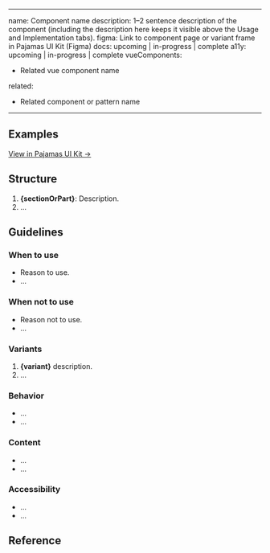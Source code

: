 <!--
  GENERAL NOTES:
  - Use simple language and be concise.
  - Use singular instead of plural when referencing a component.
  - Use singular instead of plural when referencing a user.
  - Remove all comments and extra space from a new document after content is added.
  - Static visuals can be added to support a concept, but try to keep them
    as simplified as possible. Examples can be viewed in Figma at
    https://www.figma.com/file/2XRq1MnIG69iti76Mh9HpJ/Pajamas-visual-examples?node-id=39%3A0.
  - If content isn't available for a required section, add a todo for
    future completion.
-->
---
name: Component name
description: 1–2 sentence description of the component (including the description here keeps it visible above the Usage and Implementation tabs).
figma: Link to component page or variant frame in Pajamas UI Kit (Figma)
docs: upcoming | in-progress | complete
a11y: upcoming | in-progress | complete
vueComponents:
  - Related vue component name
<!--
  `vueComponents` is used to pull the component from Storybook in order to generate the Implementation tab. Removing this will remove the Implementation tab for the component. List in alphabetical order.

  EXAMPLE:
  vueComponents:
    - GlAlert
-->
related:
  - Related component or pattern name
<!--
  RELATED PATTERNS generates a list of links under a "Related" heading at the bottom of the rendered page. A related pattern should be similar in usage/type of pattern, or if the component is also part of another component. For example, a tooltip and a popover are similar constructs used for different purposes, or a button is its own component, but also present in a modal. Remove this section if there are no related patterns. List in order of most to least related. 

  EXAMPLE:
  related:
    - /layout/grid (link to pages that are not components using '/directory/pattern-name')
    - badge
-->
---

## Examples
<!-- 
  LIVE CODED EXAMPLES are included here.

  EXAMPLE:
  [[Example:alert-variants]]
-->

[View in Pajamas UI Kit →](link-to-page-or-frame)
<!--
  Update the design specifications link above to the component in the Pajamas UI Kit. In most cases this will be a link the component’s “Variants” frame. You can find this link by clicking on the “Variants” frame and then copying the link from the “Share” option. Follow the “Figma component” issue template in Pajamas to create the component.
-->

## Structure
<!--
  Include a simplified visual of the component with the sections and parts numbered to match the text reference below. Examples can be viewed in Figma at https://www.figma.com/file/2XRq1MnIG69iti76Mh9HpJ/Pajamas-visual-examples?node-id=39%3A0. Request access if needed to create a new visual. An ordered list should match the numbering in the visual. The section or part name should be the first item and use **bold** formatting.

  EXAMPLE:
  1. **Icon**: Supports the variant meaning.
-->

1. **{sectionOrPart}**: Description.
1. …

## Guidelines
<!--
  The Guidelines section contains the bulk of the page content. Sections are in the same order for every component and there's room where variable sections can be added.
-->

### When to use
<!--
  Include a few items in a bulleted list that clarify when to use this component. Be direct and try not to reference specific parts of GitLab to keep these guides evergreen and applicable to any GitLab property.

  EXAMPLE:
  - Advise the user that they should be aware of, or address something related to their current context.
-->

- Reason to use.
- …

### When not to use
<!--
  Include a few items in a bulleted list that clarify when NOT to use this component. Be direct and try not to reference specific parts of GitLab to keep these guides evergreen and applicable to any GitLab property.

  Here is a good place to reference an alternate component if it fits the use case better.

  EXAMPLE:
  - If you need to deliver an instance level message from an admin to all users, use a [broadcast message](/components/broadcast-message) instead.
-->

- Reason not to use.
- …

### Variants
<!--
  If the component has no variants, change this heading to "Appearance."

  EXAMPLES:
  - **Danger**: Advise the user that their attention is needed to address or be aware of a critical issue that relates to the current context. The variant name should be the first item and use **bold** formatting.

  -or-

  ### Appearance

  Background color is chosen by the admin from a set of swatches when creating the broadcast message.
-->

1. **{variant}** description.
1. …

<!-- Begin variable content -->

<!--
  VARIABLE SECTIONS that relate to the component's visual appearance can be placed here. For example, sizes and states.

  ### Heading

  - …
  - …
-->

<!-- End variable content -->

### Behavior
<!--
  Bulleted list of items that describe the component behavior.

  EXAMPLE:
  - Permanently dismissible only when the alert relates to a user’s individual instance and wasn’t triggered by a system condition.
-->

- …
- …

### Content
<!--
  Bulleted list of items that describe the content within the component. Use a subheading when multiple bullet points relate to one item.

  EXAMPLES:
  - All copy within an alert should be short, actionable, and use clear language.

  -or-

  #### Title
  - Be brief and keep it to a single line by utilizing a sentence fragment.
  - Avoid using punctuation such as periods, commas, or semicolons.
-->

- …
- …

<!-- Begin variable content -->

<!--
  VARIABLE SECTIONS that are unique to this component can be placed here. For example, alignment and combinations.

  ### Heading

  - …
  - …
-->

<!-- End variable content -->

### Accessibility
<!--
  Bulleted list of items that describe the accessibility considerations within the component.

  EXAMPLE:
  - An alert should receive focus and use `aria-live` to announce its presence and allow a user to interact with it immediately.
-->

- …
- …

## Reference
<!--
  An optional section for anecdotal comments on key decisions related to the component. This can also include notes about deprecated variants. Reference links should go to publicly available GitLab resources, like an issue, or the Docs site.
-->

<!--
  The list of related components and meta information is automatically added from the frontmatter.
-->
